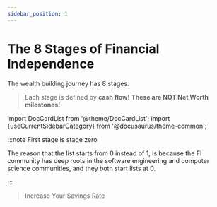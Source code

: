 ```yaml
---
sidebar_position: 1
---
```


# The 8 Stages of Financial Independence

The wealth building journey has 8 stages. 
>Each stage is defined by **cash flow!** **These are NOT Net Worth milestones!**

import DocCardList from '@theme/DocCardList';
import {useCurrentSidebarCategory} from '@docusaurus/theme-common';

<DocCardList items={useCurrentSidebarCategory().items}/>

:::note First stage is stage zero

The reason that the list starts from 0 instead of 1, is because the FI community has deep roots in the software engineering and computer science communities, and they both start lists at 0.

:::

>Increase Your Savings Rate